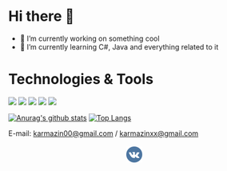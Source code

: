 # Hi there 👋

<!--
**kain69/kain69** is a ✨ _special_ ✨ repository because its `README.md` (this file) appears on your GitHub profile.

Here are some ideas to get you started:


- 👯 I’m looking to collaborate on ...
- 🤔 I’m looking for help with ...
- 💬 Ask me about ...
- 📫 How to reach me: ...
- 😄 Pronouns: ...
- ⚡ Fun fact: ...
-->
- 🔭 I’m currently working on something cool
- 🌱 I’m currently learning C#, Java and everything related to it

<h1>Technologies & Tools</h1>

![](https://img.shields.io/badge/Java-ED8B00?style=for-the-badge&logo=java&logoColor=white)
![](https://img.shields.io/badge/Kotlin-0095D5?&style=for-the-badge&logo=kotlin&logoColor=white)
![](https://img.shields.io/badge/Spring-6DB33F?style=for-the-badge&logo=spring&logoColor=white)
![](https://img.shields.io/badge/PostgreSQL-316192?style=for-the-badge&logo=postgresql&logoColor=white)
![](https://img.shields.io/badge/Hibernate-59666C?style=for-the-badge&logo=Hibernate&logoColor=white)

[![Anurag's github stats](https://github-readme-stats.vercel.app/api?username=kain69&show_icons=true&count_private=true&include_all_commits=true&theme=radical)](https://github.com/anuraghazra/github-readme-stats) [![Top Langs](https://github-readme-stats.vercel.app/api/top-langs/?username=kain69&layout=compact&theme=radical)](https://github.com/kain69/github-readme-stats)

E-mail: karmazin00@gmail.com / karmazinxx@gmail.com

<p align="center"> 
  <a href="https://vk.com/akie69">
    <img src="https://github.com/egorozh/egorozh/blob/main/Resources/vk.svg" alt="VK" style="vertical-align:top; margin:4px" height=32>
  </a>
</p>
